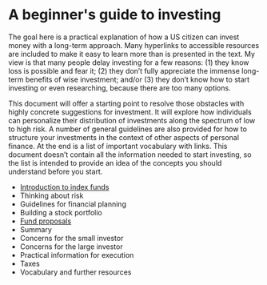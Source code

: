 # A beginner's guide to investing

The goal here is a practical explanation of how a US citizen can invest money with a long-term approach. Many hyperlinks to accessible resources are included to make it easy to learn more than is presented in the text. My view is that many people delay investing for a few reasons: (1) they know loss is possible and fear it; (2) they don’t fully appreciate the immense long-term benefits of wise investment; and/or (3) they don’t know how to start investing or even researching, because there are too many options.

This document will offer a starting point to resolve those obstacles with highly concrete suggestions for investment. It will explore how individuals can personalize their distribution of investments along the spectrum of low to high risk. A number of general guidelines are also provided for how to structure your investments in the context of other aspects of personal finance. At the end is a list of important vocabulary with links. This document doesn’t contain all the information needed to start investing, so the list is intended to provide an idea of the concepts you should understand before you start.

* [Introduction to index funds](https://github.com/investindex/Index)
* Thinking about risk
* Guidelines for financial planning
* Building a stock portfolio
* [Fund proposals](https://github.com/investindex/Funds)
* Summary
* Concerns for the small investor
* Concerns for the large investor
* Practical information for execution
* Taxes
* Vocabulary and further resources
